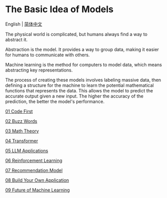 # The Basic Idea of Models

English | [简体中文](./index_zh-CN.md)

The physical world is complicated, but humans always find a way to abstract it.

Abstraction is the model. It provides a way to group data, making it easier for humans to communicate with others.

Machine learning is the method for computers to model data, which means abstracting key representations.

The process of creating these models involves labeling massive data, then defining a structure for the machine to learn the potential mathematical functions that represents the data. This allows the model to predict the accurate output given a new input. The higher the accuracy of the prediction, the better the model's performance.

[01 Code First](./01/index.md)

[02 Buzz Words](./02/index.md)

[03 Math Theory](./03/index.md)

[04 Transformer](./04/index.md)

[05 LLM Applications](./05/index.md)

[06 Reinforcement Learning](./06/index.md)

[07 Recommendation Model](./07/index.md)

[08 Build Your Own Application](./08/index.md)

[09 Future of Machine Learning](./09/index.md)
